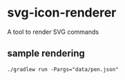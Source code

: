 # svg-icon-renderer

A tool to render SVG commands


## sample rendering

```
./gradlew run -Pargs="data/pen.json"
```
